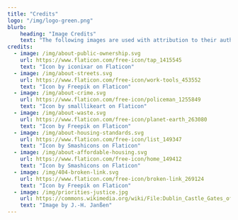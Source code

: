 ```yaml
---
title: "Credits"
logo: "/img/logo-green.png"
blurb:
    heading: "Image Credits"
    text: "The following images are used with attribution to their authors per the source links"
credits:
  - image: /img/about-public-ownership.svg
    url: https://www.flaticon.com/free-icon/tap_1415545
    text: "Icon by iconixar on Flaticon" 
  - image: /img/about-streets.svg
    url: https://www.flaticon.com/free-icon/work-tools_453552
    text: "Icon by Freepik on Flaticon" 
  - image: /img/about-crime.svg
    url: https://www.flaticon.com/free-icon/policeman_1255849
    text: "Icon by smalllikeart on Flaticon" 
  - image: /img/about-waste.svg
    url: https://www.flaticon.com/free-icon/planet-earth_263080
    text: "Icon by Freepik on Flaticon"
  - image: /img/about-housing-standards.svg
    url: https://www.flaticon.com/free-icon/list_149347
    text: "Icon by Smashicons on Flaticon"
  - image: /img/about-affordable-housing.svg
    url: https://www.flaticon.com/free-icon/home_149412
    text: "Icon by Smashicons on Flaticon"
  - image: /img/404-broken-link.svg
    url: https://www.flaticon.com/free-icon/broken-link_269124
    text: "Icon by Freepik on Flaticon"
  - image: /img/priorities-justice.jpg
    url: https://commons.wikimedia.org/wiki/File:Dublin_Castle_Gates_of_Fortitude_and_Justice_05.JPG
    text: "Image by J.-H. Janßen" 
---
```




